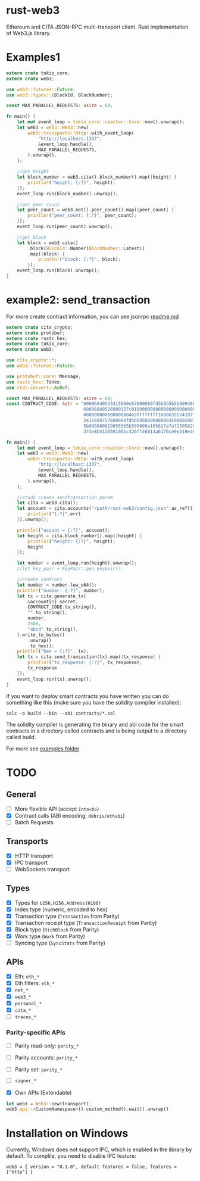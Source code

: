 # rust-web3

Ethereum and CITA JSON-RPC multi-transport client.
Rust implementation of Web3.js library.


# Examples1
```rust
extern crate tokio_core;
extern crate web3;

use web3::futures::Future;
use web3::types::{BlockId, BlockNumber};

const MAX_PARALLEL_REQUESTS: usize = 64;

fn main() {
    let mut event_loop = tokio_core::reactor::Core::new().unwrap();
    let web3 = web3::Web3::new(
        web3::transports::Http::with_event_loop(
            "http://localhost:1337",
            &event_loop.handle(),
            MAX_PARALLEL_REQUESTS,
        ).unwrap(),
    );

    //get height
    let block_number = web3.cita().block_number().map(|height| {
        println!("height: {:?}", height);
    });
    event_loop.run(block_number).unwrap();

    //get peer count
    let peer_count = web3.net().peer_count().map(|peer_count| {
        println!("peer_count: {:?}", peer_count);
    });
    event_loop.run(peer_count).unwrap();

    //get block
    let block = web3.cita()
        .block(BlockId::Number(BlockNumber::Latest))
        .map(|block| {
            println!("block: {:?}", block);
        });
    event_loop.run(block).unwrap();
}
```

# example2: send_transaction
For more create contract information, you can see jsonrpc [readme.md](https://github.com/cryptape/cita/blob/develop/cita-jsonrpc/READE.md) 
```rust
extern crate cita_crypto;
extern crate protobuf;
extern crate rustc_hex;
extern crate tokio_core;
extern crate web3;

use cita_crypto::*;
use web3::futures::Future;

use protobuf::core::Message;
use rustc_hex::ToHex;
use std::convert::AsRef;

const MAX_PARALLEL_REQUESTS: usize = 64;
const CONTRUCT_CODE: &str = "60606040523415600e57600080fd5b5b5b5b60948061001f6000396000f300\
                             60606040526000357c01000000000000000000000000000000000000000000\
                             00000000000000900463ffffffff1680635524107714603d575b600080fd5b\
                             3415604757600080fd5b605b6004808035906020019091905050605d565b00\
                             5b806000819055505b505600a165627a7a72305820c471b4376626da2540b2\
                             374e8b4110501051c426ff46814a6170ce9e219e49a80029";

fn main() {
    let mut event_loop = tokio_core::reactor::Core::new().unwrap();
    let web3 = web3::Web3::new(
        web3::transports::Http::with_event_loop(
            "http://localhost:1337",
            &event_loop.handle(),
            MAX_PARALLEL_REQUESTS,
        ).unwrap(),
    );

    //study create sendtransaction param
    let cita = web3.cita();
    let account = cita.accounts("/path/rust-web3/config.json".as_ref()).map_err(|err|{
        println!("{:?}",err)
    }).unwrap();

    println!("acount = {:?}", account);
    let height = cita.block_number().map(|height| {
        println!("height: {:?}", height);
        height
    });

    let number = event_loop.run(height).unwrap();
    //let key_pair = KeyPair::gen_keypair();

    //create contract
    let number = number.low_u64();
    println!("number: {:?}", number);
    let tx = cita.generate_tx(
        &account[0].secret,
        CONTRUCT_CODE.to_string(),
        "".to_string(),
        number,
        2500,
        "abcd".to_string(),
    ).write_to_bytes()
        .unwrap()
        .to_hex();
    println!("hex = {:?}", tx);
    let tx = cita.send_transaction(tx).map(|tx_response| {
        println!("tx_response: {:?}", tx_response);
        tx_response
    });
    event_loop.run(tx).unwrap();
}

```

If you want to deploy smart contracts you have written you can do something like this (make sure you have the solidity compiler installed):

`solc -o build --bin --abi contracts/*.sol`

The solidity compiler is generating the binary and abi code for the smart contracts in a directory called contracts and is being output to a directory called build.

For more see [examples folder](./examples)

# TODO

## General
- [ ] More flexible API (accept `Into<X>`)
- [x] Contract calls (ABI encoding; `debris/ethabi`)
- [ ] Batch Requests

## Transports
- [x] HTTP transport
- [x] IPC transport
- [ ] WebSockets transport

## Types
- [x] Types for `U256,H256,Address(H160)`
- [x] Index type (numeric, encoded to hex)
- [x] Transaction type (`Transaction` from Parity)
- [x] Transaction receipt type (`TransactionReceipt` from Parity)
- [x] Block type (`RichBlock` from Parity)
- [x] Work type (`Work` from Parity)
- [ ] Syncing type (`SyncStats` from Parity)

## APIs
- [x] Eth: `eth_*`
- [x] Eth filters: `eth_*`
- [x] `net_*`
- [x] `web3_*`
- [x] `personal_*`
- [x] `cita_*`
- [ ] `traces_*`

### Parity-specific APIs
- [ ] Parity read-only: `parity_*`
- [ ] Parity accounts: `parity_*`
- [ ] Parity set: `parity_*`
- [ ] `signer_*`

- [x] Own APIs (Extendable)
```rust
let web3 = Web3::new(transport);
web3.api::<CustomNamespace>().custom_method().wait().unwrap()
```

# Installation on Windows

Currently, Windows does not support IPC, which is enabled in the library by default.
To complile, you need to disable IPC feature:
```
web3 = { version = "0.1.0", default-features = false, features = ["http"] }
```
